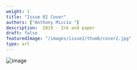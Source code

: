 ```yaml
---
weight: 1
title: "Issue 02 Cover"
authors: ["Anthony Miccio "]
description:  2019 - Ink and paper
draft: false
featuredImage: "/images/issue2/thumb/cover2.jpg"
type: art
---
```


![image](/images/issue2/cover2.JPG#issues)